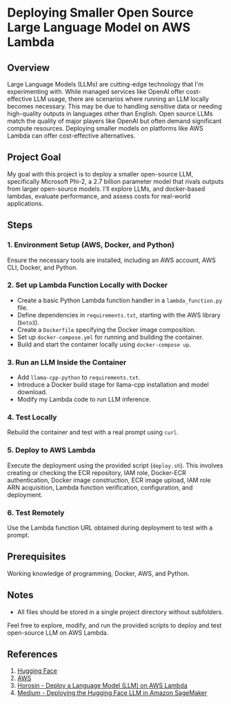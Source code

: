 # Deploying Smaller Open Source Large Language Model on AWS Lambda

## Overview
Large Language Models (LLMs) are cutting-edge technology that I'm experimenting with. While managed services like OpenAI offer cost-effective LLM usage, there are scenarios where running an LLM locally becomes necessary. This may be due to handling sensitive data or needing high-quality outputs in languages other than English. Open source LLMs match the quality of major players like OpenAI but often demand significant compute resources. Deploying smaller models on platforms like AWS Lambda can offer cost-effective alternatives.

## Project Goal
My goal with this project is to deploy a smaller open-source LLM, specifically Microsoft Phi-2, a 2.7 billion parameter model that rivals outputs from larger open-source models. I'll explore LLMs, and docker-based lambdas, evaluate performance, and assess costs for real-world applications.

## Steps

### 1. Environment Setup (AWS, Docker, and Python)
Ensure the necessary tools are installed, including an AWS account, AWS CLI, Docker, and Python.

### 2. Set up Lambda Function Locally with Docker
- Create a basic Python Lambda function handler in a `lambda_function.py` file.
- Define dependencies in `requirements.txt`, starting with the AWS library (`boto3`).
- Create a `Dockerfile` specifying the Docker image composition.
- Set up `docker-compose.yml` for running and building the container.
- Build and start the container locally using `docker-compose up`.

### 3. Run an LLM Inside the Container
- Add `llama-cpp-python` to `requirements.txt`.
- Introduce a Docker build stage for llama-cpp installation and model download.
- Modify my Lambda code to run LLM inference.

### 4. Test Locally
Rebuild the container and test with a real prompt using `curl`.

### 5. Deploy to AWS Lambda
Execute the deployment using the provided script (`deploy.sh`). This involves creating or checking the ECR repository, IAM role, Docker-ECR authentication, Docker image construction, ECR image upload, IAM role ARN acquisition, Lambda function verification, configuration, and deployment.

### 6. Test Remotely
Use the Lambda function URL obtained during deployment to test with a prompt.

## Prerequisites
Working knowledge of programming, Docker, AWS, and Python.

## Notes
- All files should be stored in a single project directory without subfolders.

Feel free to explore, modify, and run the provided scripts to deploy and test open-source LLM on AWS Lambda.

## References
1. [Hugging Face](https://huggingface.co/)
2. [AWS](https://aws.amazon.com/)
3. [Horosin - Deploy a Language Model (LLM) on AWS Lambda](https://horosin.com/deploy-a-language-model-llm-on-aws-lambda)
4. [Medium - Deploying the Hugging Face LLM in Amazon SageMaker](https://medium.com/technology-nineleaps/deploying-the-hugging-face-llm-in-amazon-sagemaker-37b71cd74aca)
